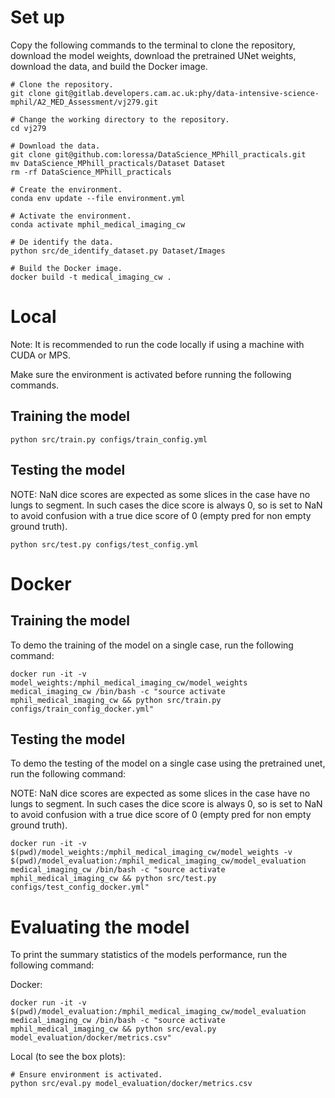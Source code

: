 # Set up

Copy the following commands to the terminal to clone the repository, download the model weights, download the pretrained UNet weights, download the data, and build the Docker image.
```
# Clone the repository.
git clone git@gitlab.developers.cam.ac.uk:phy/data-intensive-science-mphil/A2_MED_Assessment/vj279.git

# Change the working directory to the repository.
cd vj279

# Download the data.
git clone git@github.com:loressa/DataScience_MPhill_practicals.git
mv DataScience_MPhill_practicals/Dataset Dataset
rm -rf DataScience_MPhill_practicals

# Create the environment.
conda env update --file environment.yml

# Activate the environment.
conda activate mphil_medical_imaging_cw

# De identify the data.
python src/de_identify_dataset.py Dataset/Images

# Build the Docker image.
docker build -t medical_imaging_cw .
```
# Local
Note: It is recommended to run the code locally if using a machine with CUDA or MPS. 

Make sure the environment is activated before running the following commands.
## Training the model
```
python src/train.py configs/train_config.yml
```

## Testing the model
NOTE: NaN dice scores are expected as some slices in the case have no lungs to
segment. In such cases the dice score is always 0, so is set to NaN to avoid
confusion with a true dice score of 0 (empty pred for non empty ground truth).
``` 
python src/test.py configs/test_config.yml
```

# Docker
## Training the model
To demo the training of the model on a single case, run the following command:

```
docker run -it -v model_weights:/mphil_medical_imaging_cw/model_weights medical_imaging_cw /bin/bash -c "source activate mphil_medical_imaging_cw && python src/train.py configs/train_config_docker.yml"
```

## Testing the model

To demo the testing of the model on a single case using the pretrained unet, run the following command:

NOTE: NaN dice scores are expected as some slices in the case have no lungs to
segment. In such cases the dice score is always 0, so is set to NaN to avoid
confusion with a true dice score of 0 (empty pred for non empty ground truth).

```
docker run -it -v $(pwd)/model_weights:/mphil_medical_imaging_cw/model_weights -v $(pwd)/model_evaluation:/mphil_medical_imaging_cw/model_evaluation medical_imaging_cw /bin/bash -c "source activate mphil_medical_imaging_cw && python src/test.py configs/test_config_docker.yml"
```

# Evaluating the model

To print the summary statistics of the models performance, run the following command:

Docker:
```
docker run -it -v $(pwd)/model_evaluation:/mphil_medical_imaging_cw/model_evaluation medical_imaging_cw /bin/bash -c "source activate mphil_medical_imaging_cw && python src/eval.py model_evaluation/docker/metrics.csv"
```

Local (to see the box plots):
```
# Ensure environment is activated.
python src/eval.py model_evaluation/docker/metrics.csv
```
